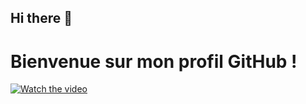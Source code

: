 ## Hi there 👋
# Bienvenue sur mon profil GitHub !

[![Watch the video](http://img.youtube.com/vi/VIDEO_ID/0.jpg)](http://www.youtube.com/watch?v=VIDEO_ID)

